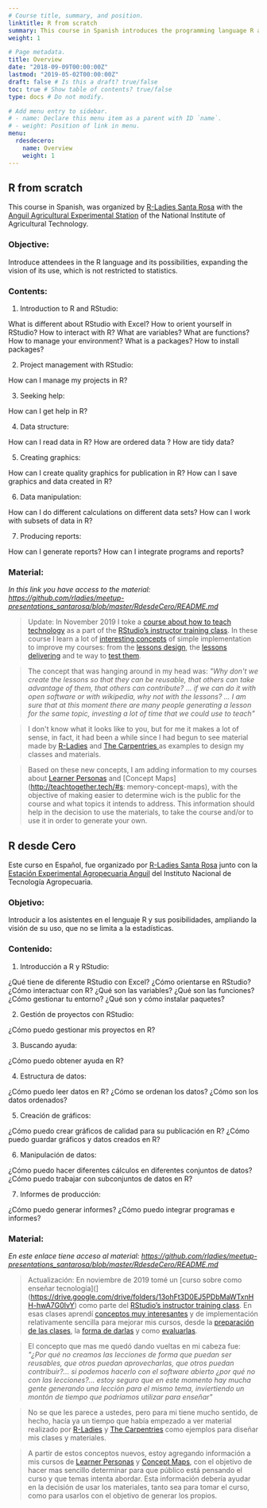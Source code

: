 ```yaml
---
# Course title, summary, and position.
linktitle: R from scratch
summary: This course in Spanish introduces the programming language R and concepts of ordering and cleaning of data, visualization and reporting. 
weight: 1

# Page metadata.
title: Overview
date: "2018-09-09T00:00:00Z"
lastmod: "2019-05-02T00:00:00Z"
draft: false # Is this a draft? true/false
toc: true # Show table of contents? true/false
type: docs # Do not modify.

# Add menu entry to sidebar.
# - name: Declare this menu item as a parent with ID `name`.
# - weight: Position of link in menu.
menu:
  rdesdecero:
    name: Overview
    weight: 1
---
```



## R from scratch

This course in Spanish, was organized by [R-Ladies Santa Rosa](https://twitter.com/RLadiesSR)  with the [Anguil Agricultural Experimental Station](https://twitter.com/intaanguil) of the National Institute of Agricultural Technology.

### Objective: 
Introduce attendees in the R language and its possibilities, expanding the vision of its use, which is not restricted to statistics.

### Contents:

1. Introduction to R and RStudio: 
  
  What is different about RStudio with Excel?
  How to orient yourself in RStudio?
  How to interact with R?
  What are variables?
  What are functions?
  How to manage your environment?
  What is a packages?
  How to install packages?

2. Project management with RStudio:
  
  How can I manage my projects in R?

3. Seeking help:
  
  How can I get help in R?

4. Data structure:
  
  How can I read data in R?
  How are ordered data ?
  How are tidy data?

5. Creating graphics:
  
  How can I create quality graphics for publication in R?
  How can I save graphics and data created in R?

6. Data manipulation:
  
  How can I do different calculations on different data sets?
  How can I work with subsets of data in R? 

7. Producing reports:
  
  How can I generate reports?
  How can I integrate programs and reports?

### Material:

*In this link you have access to the material: https://github.com/rladies/meetup-presentations_santarosa/blob/master/RdesdeCero/README.md*


> Update: In November 2019 I toke a [course about how to teach technology](](https://drive.google.com/drive/folders/13ohFt3D0EJ5PDbMaWTxnHH-hwA7G0IvY)) as a part of the [RStudio’s instructor training class](https://education.rstudio.com/trainers/). In these course I learn a lot of [interesting concepts](http://teachtogether.tech/) of simple implementation to improve my courses: from the [lessons design](http://teachtogether.tech/#s:process), the [lessons delivering](http://teachtogether.tech/#s:process) and te way to [test them](http://teachtogether.tech/#s:exercises). 

> The concept that was hanging around in my head was: _"Why don't we create the lessons so that they can be reusable, that others can take advantage of them, that others can contribute? ... if we can do it with open software or with wikipedia, why not with the lessons? ... I am sure that at this moment there are many people generating a lesson for the same topic, investing a lot of time that we could use to teach"_

> I don't know what it looks like to you, but for me it makes a lot of sense, in fact, it had been a while since I had begun to see material made by [R-Ladies](https://github.com/rladies) and [The Carpentries ](https://carpentries.org/) as examples to design my classes and materials.

> Based on these new concepts, I am adding information to my courses about [Learner Personas](http://teachtogether.tech/#s:process-personas) and [Concept Maps](http://teachtogether.tech/#s: memory-concept-maps), with the objective of making easier to determine wich is the public for the course and what topics it intends to address. This information should help in the decision to use the materials, to take the course and/or to use it in order to generate your own.

## R desde Cero

Este curso en Español, fue organizado por [R-Ladies Santa Rosa](https://twitter.com/RLadiesSR) junto con la [Estación Experimental Agropecuaria Anguil](https://twitter.com/intaanguil) del Instituto Nacional de Tecnología Agropecuaria.

### Objetivo: 
Introducir a los asistentes en el lenguaje R y sus posibilidades, ampliando la visión de su uso, que no se limita a la estadísticas.

### Contenido:

1. Introducción a R y RStudio:

  ¿Qué tiene de diferente RStudio con Excel?
  ¿Cómo orientarse en RStudio?
  ¿Cómo interactuar con R?
  ¿Qué son las variables?
  ¿Qué son las funciones?
  ¿Cómo gestionar tu entorno?
  ¿Qué son y cómo instalar paquetes?

2. Gestión de proyectos con RStudio:

  ¿Cómo puedo gestionar mis proyectos en R?

3. Buscando ayuda:

  ¿Cómo puedo obtener ayuda en R?

4. Estructura de datos:

  ¿Cómo puedo leer datos en R?
  ¿Cómo se ordenan los datos?
  ¿Cómo son los datos ordenados?

5. Creación de gráficos:

  ¿Cómo puedo crear gráficos de calidad para su publicación en R?
  ¿Cómo puedo guardar gráficos y datos creados en R?

6. Manipulación de datos:

  ¿Cómo puedo hacer diferentes cálculos en diferentes conjuntos de datos?
  ¿Cómo puedo trabajar con subconjuntos de datos en R?

7. Informes de producción:

  ¿Cómo puedo generar informes?
  ¿Cómo puedo integrar programas e informes?

### Material:

*En este enlace tiene acceso al material: https://github.com/rladies/meetup-presentations_santarosa/blob/master/RdesdeCero/README.md*

> Actualización: En noviembre de 2019 tomé un [curso sobre como enseñar tecnología](](https://drive.google.com/drive/folders/13ohFt3D0EJ5PDbMaWTxnHH-hwA7G0IvY) como parte del [RStudio’s instructor training class](https://education.rstudio.com/trainers/). En esas clases aprendí [conceptos muy interesantes](http://teachtogether.tech/) y de implementación relativamente sencilla para mejorar mis cursos, desde la [preparación de las clases](http://teachtogether.tech/#s:process), la [forma de darlas](http://teachtogether.tech/#s:process) y como [evaluarlas](http://teachtogether.tech/#s:exercises). 

> El concepto que mas me quedó dando vueltas en mi cabeza fue: _"¿Por qué no creamos las lecciones de forma que puedan ser reusables, que otros puedan aprovecharlas, que otros puedan contribuir?... si podemos hacerlo con el software abierto ¿por qué no con las lecciones?... estoy seguro que  en este momento hay mucha gente generando una lección para el mismo tema, inviertiendo un montón de tiempo que podríamos utilizar para enseñar"_

> No se que les parece a ustedes, pero para mi tiene mucho sentido, de hecho, hacía ya un tiempo que había empezado a ver material realizado por [R-Ladies](https://github.com/rladies) y [The Carpentries](https://carpentries.org/) como ejemplos para diseñar mis clases y materiales.

> A partir de estos conceptos nuevos, estoy agregando información a mis cursos de [Learner Personas](http://teachtogether.tech/#s:process-personas) y [Concept Maps](http://teachtogether.tech/#s:memory-concept-maps), con el objetivo de hacer mas sencillo determinar para que público está pensando el curso y que temas intenta abordar.  Esta información debería ayudar en la decisión de usar los materiales, tanto sea para tomar el curso, como para usarlos con el objetivo de generar los propios.
